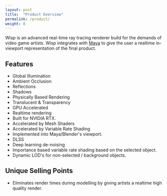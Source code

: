 ```yaml
---
layout: post
title:  "Product Overview"
permalink: /product/
weight: 8
---
```


Wisp is an advanced real-time ray tracing renderer build for the demands of video game artists.
Wisp integrates with [Maya](https://www.autodesk.com/products/maya/overview) to give the user a realtime in-viewport representation of the final product.

## Features

* Global Illumination
* Ambient Occlusion
* Reflections
* Shadows
* Physically Based Rendering
* Translucent & Transparency
* GPU Accelerated
* Realtime rendering
* Built for NVIDIA RTX.
* Accelerated by Mesh Shaders
* Accelerated by Variable Rate Shading
* Implemented into Maya/Blender's viewport.
* DLSS
* Deep learning de-noising
* Importance based variable rate shading based on the selected object.
* Dynamic LOD's for non-selected / background objects.

## Unique Selling Points

* Eliminates render times during modelling by giving artists a realtime high quality render.
